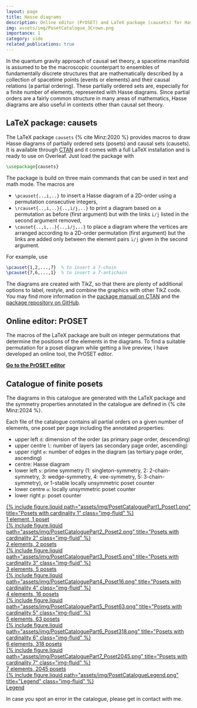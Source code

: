 ```yaml
---
layout: page
title: Hasse diagrams
description: Online editor (PrOSET) and LaTeX package (causets) for Hasse diagrams of posets and causal sets.
img: assets/img/PosetCatalogue_3Crown.png
importance: 1
category: side
related_publications: true
---
```



In the quantum gravity approach of causal set theory, a spacetime manifold is assumed to be the macroscopic counterpart to ensembles of fundamentally discrete structures that are mathematically described by a collection of spacetime points (events or elements) and their causal relations (a partial ordering). 
These partially ordered sets are, especially for a finite number of elements, represented with Hasse diagrams. 
Since partial orders are a fairly common structure in many areas of mathematics, Hasse diagrams are also useful in contexts other than causal set theory.


## LaTeX package: causets

The LaTeX package `causets` {% cite Minz:2020 %} provides macros to draw Hasse diagrams of partially ordered sets (posets) and causal sets (causets). It is available through [CTAN](https://ctan.org/pkg/causets) and it comes with a full LaTeX installation and is ready to use on Overleaf. Just load the package with
```tex
\usepackage{causets}
```

The package is build on three main commands that can be used in text and math mode. 
The macros are 
- `\pcauset{..,i,..}` to insert a Hasse diagram of a 2D-order using a permutation consecutive integers,
- `\rcauset{..,i,..}{..,i/j,..}` to print a diagram based on a permutation as before (first argument) but with the links `i/j` listed in the second argument removed, 
- `\causet{..,i,..}{..,i/j,..}` to place a diagram where the vertices are arranged according to a 2D-order permutation (first argument) but the links are added only between the element pairs `i/j` given in the second argument. 

For example, use
```tex
\pcauset{1,2,...,7}  % to insert a 7-chain
\pcauset{7,6,...,1}  % to insert a 7-antichain
```

The diagrams are created with TikZ, so that there are plenty of additional options to label, restyle, and combine the graphics with other TikZ code.
You may find more information in the [package manual on CTAN](https://ctan.org/pkg/causets) and the [package repository on GitHub](https://github.com/c-minz/LaTeX-causets).


## Online editor: PrOSET

The macros of the LaTeX package are built on integer permutations that determine the positions of the elements in the diagrams. 
To find a suitable permutation for a poset diagram while getting a live preview, I have developed an online tool, the PrOSET editor.

**[Go to the PrOSET editor](/assets/html/proset-editor.html)**


## Catalogue of finite posets

The diagrams in this catalogue are generated with the LaTeX package and the symmetry properties annotated in the catalogue are defined in {% cite Minz:2024 %}.

Each file of the catalogue contains all partial orders on a given number of elements, one poset per page including the annotated properties:
- upper left `d`: dimension of the order (as primary page order, descending)
- upper centre `l`: number of layers (as secondary page order, ascending)
- upper right `e`: number of edges in the diagram (as tertiary page order, ascending)
- centre: Hasse diagram
- lower left `s`: prime symmetry (1: singleton-symmetry, 2: 2-chain-symmetry, 3: wedge-symmetry, 4: vee-symmetry, 5: 3-chain-symmetry), 
  or 1-stable locally unsymmetric poset counter
- lower centre `u`: locally unsymmetric poset counter
- lower right `p`: poset counter

<p>
<div class="container">
<div class="row row-cols-1 row-cols-sm-2 row-cols-md-3 row-cols-lg-4">
  <div class="col">
    <a href="/assets/pdf/PosetCataloguePart1.pdf">
      <div class="card h-100 hoverable">
        {% include figure.liquid path="assets/img/PosetCataloguePart1_Poset1.png" title="Posets with cardinality 1" class="img-fluid" %}
        <div class="card-body">1&nbsp;element, 1&nbsp;poset</div>
      </div>
    </a>
  </div>
  <div class="col">
    <a href="/assets/pdf/PosetCataloguePart2.pdf">
      <div class="card h-100 hoverable">
        {% include figure.liquid path="assets/img/PosetCataloguePart2_Poset2.png" title="Posets with cardinality 2" class="img-fluid" %}
        <div class="card-body">2&nbsp;elements, 2&nbsp;posets</div>
      </div>
    </a>
  </div>
  <div class="col">
    <a href="/assets/pdf/PosetCataloguePart3.pdf">
      <div class="card h-100 hoverable">
        {% include figure.liquid path="assets/img/PosetCataloguePart3_Poset5.png" title="Posets with cardinality 3" class="img-fluid" %}
        <div class="card-body">3&nbsp;elements, 5&nbsp;posets</div>
      </div>
    </a>
  </div>
  <div class="col">
    <a href="/assets/pdf/PosetCataloguePart4.pdf">
      <div class="card h-100 hoverable">
        {% include figure.liquid path="assets/img/PosetCataloguePart4_Poset16.png" title="Posets with cardinality 4" class="img-fluid" %}
        <div class="card-body">4&nbsp;elements, 16&nbsp;posets</div>
      </div>
    </a>
  </div>
  <div class="col">
    <a href="/assets/pdf/PosetCataloguePart5.pdf">
      <div class="card h-100 hoverable">
        {% include figure.liquid path="assets/img/PosetCataloguePart5_Poset63.png" title="Posets with cardinality 5" class="img-fluid" %}
        <div class="card-body">5&nbsp;elements, 63&nbsp;posets</div>
      </div>
    </a>
  </div>
  <div class="col">
    <a href="/assets/pdf/PosetCataloguePart6.pdf">
      <div class="card h-100 hoverable">
        {% include figure.liquid path="assets/img/PosetCataloguePart6_Poset318.png" title="Posets with cardinality 6" class="img-fluid" %}
        <div class="card-body">6&nbsp;elements, 318&nbsp;posets</div>
      </div>
    </a>
  </div>
  <div class="col">
    <a href="/assets/pdf/PosetCataloguePart7.pdf">
      <div class="card h-100 hoverable">
        {% include figure.liquid path="assets/img/PosetCataloguePart7_Poset2045.png" title="Posets with cardinality 7" class="img-fluid" %}
        <div class="card-body">7&nbsp;elements, 2045&nbsp;posets</div>
      </div>
    </a>
  </div>
  <div class="col">
    <a href="/assets/pdf/PosetCatalogueLegend.pdf">
      <div class="card h-100 hoverable">
        {% include figure.liquid path="assets/img/PosetCatalogueLegend.png" title="Legend" class="img-fluid" %}
        <div class="card-body">Legend</div>
      </div>
    </a>
  </div>
</div>
</div>
</p>

In case you spot an error in the catalogue, please get in contact with me. 

